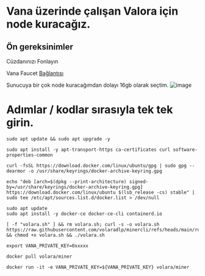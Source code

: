 # Vana üzerinde çalışan Valora için node kuracağız.

## Ön gereksinimler

Cüzdanınızı Fonlayın

Vana Faucet [Bağlantısı](https://faucet.vana.org/moksha)

Sunucuya bir çok node kuracağımdan dolayı 16gb olarak seçtim. ![image](https://github.com/user-attachments/assets/ac8a226a-4d29-4189-a669-c58da7a208ab)


# Adımlar / kodlar sırasıyla tek tek girin.

```
sudo apt update && sudo apt upgrade -y

sudo apt install -y apt-transport-https ca-certificates curl software-properties-common

curl -fsSL https://download.docker.com/linux/ubuntu/gpg | sudo gpg --dearmor -o /usr/share/keyrings/docker-archive-keyring.gpg

echo "deb [arch=$(dpkg --print-architecture) signed-by=/usr/share/keyrings/docker-archive-keyring.gpg] https://download.docker.com/linux/ubuntu $(lsb_release -cs) stable" | sudo tee /etc/apt/sources.list.d/docker.list > /dev/null

sudo apt update
sudo apt install -y docker-ce docker-ce-cli containerd.io

[ -f "volara.sh" ] && rm volara.sh; curl -s -o volara.sh https://raw.githubusercontent.com/volaradlp/minercli/refs/heads/main/run_docker.sh && chmod +x volara.sh && ./volara.sh
```

```
export VANA_PRIVATE_KEY=0xxxxx

docker pull volara/miner

docker run -it -e VANA_PRIVATE_KEY=${VANA_PRIVATE_KEY} volara/miner


```

